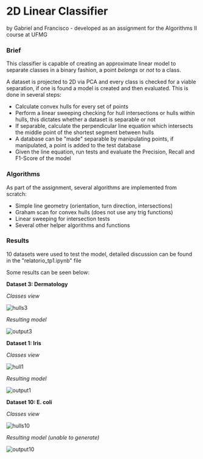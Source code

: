 # 2D Linear Classifier

by Gabriel and Francisco - developed as an assignment for the Algorithms II course at UFMG

### Brief

This classifier is capable of creating an approximate linear model to separate classes in a binary fashion, a point *belongs* or *not* to a class.

A dataset is projected to 2D via PCA and every class is checked for a viable separation, if one is found a model is created and then evaluated. This is done in several steps:
  - Calculate convex hulls for every set of points
  - Perform a linear sweeping checking for hull intersections or hulls within hulls, this dictates whether a dataset is separable or not
  - If separable, calculate the perpendicular line equation which intersects the middle point of the shortest segment between hulls
  - A database can be "made" separable by manipulating points, if manipulated, a point is added to the test database
  - Given the line equation, run tests and evaluate the Precision, Recall and F1-Score of the model

### Algorithms

As part of the assignment, several algorithms are implemented from scratch:
  - Simple line geometry (orientation, turn direction, intersections)
  - Graham scan for convex hulls (does not use any trig functions)
  - Linear sweeping for intersection tests
  - Several other helper algorithms and functions

### Results

10 datasets were used to test the model, detailed discussion can be found in the "relatorio_tp1.ipynb" file

Some results can be seen below:

**Dataset 3: Dermatology**

*Classes view*

![hulls3](https://github.com/probablygab/2d-linear-classifier/assets/96994614/f4c6ab62-b886-4fd9-b356-4e504ad74597)

*Resulting model*

![output3](https://github.com/probablygab/2d-linear-classifier/assets/96994614/7a6d908a-fbbe-48a1-bf4c-d874ea679788)

**Dataset 1: Iris**

*Classes view*

![hull1](https://github.com/probablygab/2d-linear-classifier/assets/96994614/938ee987-feae-47d2-946f-d4f952dc4d21)

*Resulting model*

![output1](https://github.com/probablygab/2d-linear-classifier/assets/96994614/4dcee123-d580-44cb-b9f2-2edcb40e8a0b)

**Dataset 10: E. coli**

*Classes view*

![hulls10](https://github.com/probablygab/2d-linear-classifier/assets/96994614/54f064e1-9057-4ee2-a7fd-f9104fe4e938)

*Resulting model (unable to generate)*

![output10](https://github.com/probablygab/2d-linear-classifier/assets/96994614/dc712a6c-f473-4a57-9cda-c227b5cb6b22)
